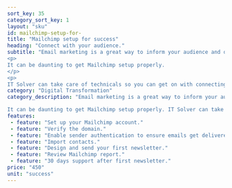 ```yaml
---
sort_key: 35
category_sort_key: 1
layout: "sku"
id: mailchimp-setup-for-
title: "Mailchimp setup for success"
heading: "Connect with your audience."
subtitle: "Email marketing is a great way to inform your audience and drive sales. Email will always be a great way to engage with your customers and prospects.
<p>
It can be daunting to get Mailchimp setup properly. 
</p>
<p>
IT Solver can take care of technicals so you can get on with connecting with your audience.</p>"
category: "Digital Transformation"
category_description: "Email marketing is a great way to inform your audience and drive sales. Email will always be a great way to engage with your customers and prospects.

It can be daunting to get Mailchimp setup properly. IT Solver can take care of technicals so you can get on with connecting with your audience."
features:
 - feature: "Set up your Mailchimp account."
 - feature: "Verify the domain."
 - feature: "Enable sender authentication to ensure emails get delivered and not to spam."
 - feature: "Import contacts."
 - feature: "Design and send your first newsletter."
 - feature: "Review Mailchimp report."
 - feature: "30 days support after first newsletter."
price: "450"
unit: "success"
---
```

